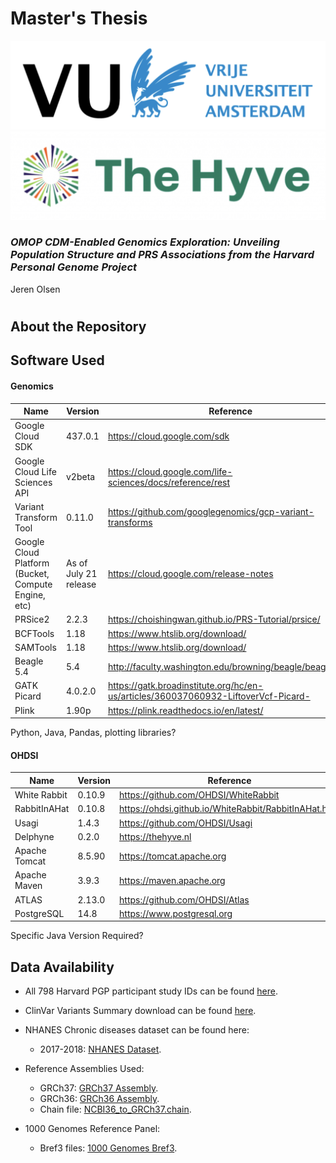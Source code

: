 # Master's Thesis
![VU Logo](https://github.com/JamWithBread/Masters-Thesis-VU-Hyve/blob/main/Images%3AIllustrations/Logos/VU_Logo.png)
![Hyve Logo](https://github.com/JamWithBread/Masters-Thesis-VU-Hyve/blob/main/Images%3AIllustrations/Logos/Hyve_Logo.png)
### _OMOP CDM-Enabled Genomics Exploration: Unveiling Population Structure and PRS Associations from the Harvard Personal Genome Project_
Jeren Olsen
#
#
#
## About the Repository
## Software Used
#### Genomics
|Name|Version|Reference|
| --- | --- | --- |
| Google Cloud SDK | 437.0.1 | https://cloud.google.com/sdk |
| Google Cloud Life Sciences API | v2beta | https://cloud.google.com/life-sciences/docs/reference/rest |
| Variant Transform Tool | 0.11.0 | https://github.com/googlegenomics/gcp-variant-transforms |
| Google Cloud Platform (Bucket, Compute Engine, etc) | As of July 21 release | https://cloud.google.com/release-notes |
| PRSice2 | 2.2.3 | https://choishingwan.github.io/PRS-Tutorial/prsice/ |
| BCFTools | 1.18 | https://www.htslib.org/download/ |
| SAMTools | 1.18 | https://www.htslib.org/download/ |
| Beagle 5.4 | 5.4 | http://faculty.washington.edu/browning/beagle/beagle.html |
| GATK Picard | 4.0.2.0 | https://gatk.broadinstitute.org/hc/en-us/articles/360037060932-LiftoverVcf-Picard- |
| Plink | 1.90p | https://plink.readthedocs.io/en/latest/ |
Python, Java, Pandas, plotting libraries?

#### OHDSI 
|Name|Version|Reference|
| --- | --- | --- |
| White Rabbit | 0.10.9 | https://github.com/OHDSI/WhiteRabbit |
| RabbitInAHat | 0.10.8 | https://ohdsi.github.io/WhiteRabbit/RabbitInAHat.html |
| Usagi | 1.4.3 | https://github.com/OHDSI/Usagi |
| Delphyne | 0.2.0 | https://thehyve.nl |
| Apache Tomcat | 8.5.90 | https://tomcat.apache.org |
| Apache Maven | 3.9.3 | https://maven.apache.org |
| ATLAS | 2.13.0 | https://github.com/OHDSI/Atlas |
| PostgreSQL | 14.8 | https://www.postgresql.org |
Specific Java Version Required?

## Data Availability

- All 798 Harvard PGP participant study IDs can be found [here](https://github.com/JamWithBread/Masters-Thesis-VU-Hyve/blob/main/Resources/Harvard-PGP-798-profiles.txt).

- ClinVar Variants Summary download can be found [here](https://ftp.ncbi.nlm.nih.gov/pub/clinvar/tab_delimited/variant_summary.txt.gz).

- NHANES Chronic diseases dataset can be found here:
  - 2017-2018: [NHANES Dataset](https://wwwn.cdc.gov/Nchs/Nhanes/continuousnhanes/default.aspx?BeginYear=2017).

- Reference Assemblies Used:
  - GRCh37: [GRCh37 Assembly](http://grch37.ensembl.org/Homo_sapiens/Info/Index).
  - GRCh36: [GRCh36 Assembly](https://www.ncbi.nlm.nih.gov/datasets/genome/GCF_000001405.12/).
  - Chain file: [NCBI36_to_GRCh37.chain](https://github.com/JamWithBread/Masters-Thesis-VU-Hyve/blob/main/Resources/NCBI36_to_GRCh37.chain).

- 1000 Genomes Reference Panel:
  - Bref3 files: [1000 Genomes Bref3](https://bochet.gcc.biostat.washington.edu/beagle/1000_Genomes_phase3_v5a/b37.bref3/).
